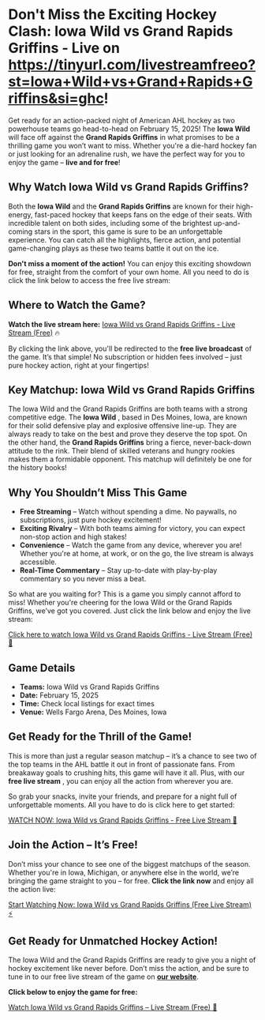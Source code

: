 # Don't Miss the Exciting Hockey Clash: Iowa Wild vs Grand Rapids Griffins - Live on https://tinyurl.com/livestreamfreeo?st=Iowa+Wild+vs+Grand+Rapids+Griffins&si=ghc!

Get ready for an action-packed night of American AHL hockey as two powerhouse teams go head-to-head on February 15, 2025! The **Iowa Wild** will face off against the **Grand Rapids Griffins** in what promises to be a thrilling game you won’t want to miss. Whether you're a die-hard hockey fan or just looking for an adrenaline rush, we have the perfect way for you to enjoy the game – **live and for free**!

## Why Watch Iowa Wild vs Grand Rapids Griffins?

Both the **Iowa Wild** and the **Grand Rapids Griffins** are known for their high-energy, fast-paced hockey that keeps fans on the edge of their seats. With incredible talent on both sides, including some of the brightest up-and-coming stars in the sport, this game is sure to be an unforgettable experience. You can catch all the highlights, fierce action, and potential game-changing plays as these two teams battle it out on the ice.

**Don't miss a moment of the action!** You can enjoy this exciting showdown for free, straight from the comfort of your own home. All you need to do is click the link below to access the free live stream:

## Where to Watch the Game?

**Watch the live stream here:** [Iowa Wild vs Grand Rapids Griffins - Live Stream (Free)](https://tinyurl.com/livestreamfreeo?st=Iowa+Wild+vs+Grand+Rapids+Griffins&si=ghc) 🔥

By clicking the link above, you'll be redirected to the **free live broadcast** of the game. It’s that simple! No subscription or hidden fees involved – just pure hockey action, right at your fingertips!

## Key Matchup: Iowa Wild vs Grand Rapids Griffins

The Iowa Wild and the Grand Rapids Griffins are both teams with a strong competitive edge. The **Iowa Wild** , based in Des Moines, Iowa, are known for their solid defensive play and explosive offensive line-up. They are always ready to take on the best and prove they deserve the top spot. On the other hand, the **Grand Rapids Griffins** bring a fierce, never-back-down attitude to the rink. Their blend of skilled veterans and hungry rookies makes them a formidable opponent. This matchup will definitely be one for the history books!

## Why You Shouldn’t Miss This Game

- **Free Streaming** – Watch without spending a dime. No paywalls, no subscriptions, just pure hockey excitement!
- **Exciting Rivalry** – With both teams aiming for victory, you can expect non-stop action and high stakes!
- **Convenience** – Watch the game from any device, wherever you are! Whether you're at home, at work, or on the go, the live stream is always accessible.
- **Real-Time Commentary** – Stay up-to-date with play-by-play commentary so you never miss a beat.

So what are you waiting for? This is a game you simply cannot afford to miss! Whether you're cheering for the Iowa Wild or the Grand Rapids Griffins, we’ve got you covered. Just click the link below and enjoy the live stream:

[Click here to watch Iowa Wild vs Grand Rapids Griffins - Live Stream (Free) 🏒](https://tinyurl.com/livestreamfreeo?st=Iowa+Wild+vs+Grand+Rapids+Griffins&si=ghc)

## Game Details

- **Teams:** Iowa Wild vs Grand Rapids Griffins
- **Date:** February 15, 2025
- **Time:** Check local listings for exact times
- **Venue:** Wells Fargo Arena, Des Moines, Iowa

## Get Ready for the Thrill of the Game!

This is more than just a regular season matchup – it’s a chance to see two of the top teams in the AHL battle it out in front of passionate fans. From breakaway goals to crushing hits, this game will have it all. Plus, with our **free live stream** , you can enjoy all the action from wherever you are.

So grab your snacks, invite your friends, and prepare for a night full of unforgettable moments. All you have to do is click here to get started:

[WATCH NOW: Iowa Wild vs Grand Rapids Griffins - Free Live Stream 🔴](https://tinyurl.com/livestreamfreeo?st=Iowa+Wild+vs+Grand+Rapids+Griffins&si=ghc)

## Join the Action – It’s Free!

Don’t miss your chance to see one of the biggest matchups of the season. Whether you're in Iowa, Michigan, or anywhere else in the world, we’re bringing the game straight to you – for free. **Click the link now** and enjoy all the action live:

[Start Watching Now: Iowa Wild vs Grand Rapids Griffins (Free Live Stream) ⚡](https://tinyurl.com/livestreamfreeo?st=Iowa+Wild+vs+Grand+Rapids+Griffins&si=ghc)

## Get Ready for Unmatched Hockey Action!

The Iowa Wild and the Grand Rapids Griffins are ready to give you a night of hockey excitement like never before. Don’t miss the action, and be sure to tune in to our free live stream of the game on [**our website**](https://tinyurl.com/livestreamfreeo?st=Iowa+Wild+vs+Grand+Rapids+Griffins&si=ghc).

**Click below to enjoy the game for free:**

[Watch Iowa Wild vs Grand Rapids Griffins – Live Stream (Free) 🎥](https://tinyurl.com/livestreamfreeo?st=Iowa+Wild+vs+Grand+Rapids+Griffins&si=ghc)
